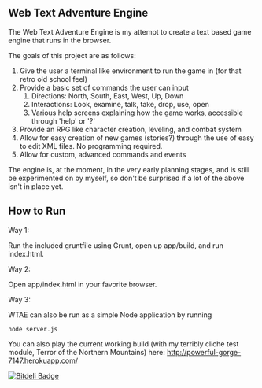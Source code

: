 Web Text Adventure Engine
---------

The Web Text Adventure Engine is my attempt to create a text based game engine that runs in the browser.

The goals of this project are as follows:

1. Give the user a terminal like environment to run the game in (for that retro old school feel)
2. Provide a basic set of commands the user can input
    1. Directions: North, South, East, West, Up, Down
    2. Interactions: Look, examine, talk, take, drop, use, open
    3. Various help screens explaining how the game works, accessible through 'help' or '?'
4. Provide an RPG like character creation, leveling, and combat system
5. Allow for easy creation of new games (stories?) through the use of easy to edit XML files. No programming required.
6. Allow for custom, advanced commands and events

The engine is, at the moment, in the very early planning stages, and is still be experimented on by myself, so don't be
surprised if a lot of the above isn't in place yet.

How to Run
-------

Way 1:

Run the included gruntfile using Grunt, open up app/build, and run index.html.

Way 2:

Open app/index.html in your favorite browser.

Way 3:

WTAE can also be run as a simple Node application by running 
```
node server.js
```

You can also play the current working build (with my terribly cliche test module, Terror of the Northern Mountains) here: http://powerful-gorge-7147.herokuapp.com/

[![Bitdeli Badge](https://d2weczhvl823v0.cloudfront.net/jcerise/wtae/trend.png)](https://bitdeli.com/free "Bitdeli Badge")

